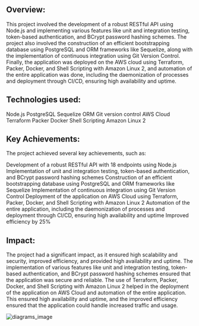 
## Overview:
This project involved the development of a robust RESTful API using Node.js and implementing various features like unit and integration testing, token-based authentication, and BCrypt password hashing schemes. The project also involved the construction of an efficient bootstrapping database using PostgreSQL and ORM frameworks like Sequelize, along with the implementation of continuous integration using Git Version Control. Finally, the application was deployed on the AWS cloud using Terraform, Packer, Docker, and Shell Scripting with Amazon Linux 2, and automation of the entire application was done, including the daemonization of processes and deployment through CI/CD, ensuring high availability and uptime.

## Technologies used:

Node.js
PostgreSQL
Sequelize ORM
Git version control
AWS Cloud
Terraform
Packer
Docker
Shell Scripting
Amazon Linux 2

## Key Achievements:

The project achieved several key achievements, such as:

Development of a robust RESTful API with 18 endpoints using Node.js
Implementation of unit and integration testing, token-based authentication, and BCrypt password hashing schemes
Construction of an efficient bootstrapping database using PostgreSQL and ORM frameworks like Sequelize
Implementation of continuous integration using Git Version Control
Deployment of the application on AWS Cloud using Terraform, Packer, Docker, and Shell Scripting with Amazon Linux 2
Automation of the entire application, including the daemonization of processes and deployment through CI/CD, ensuring high availability and uptime
Improved efficiency by 25%

## Impact:

The project had a significant impact, as it ensured high scalability and security, improved efficiency, and provided high availability and uptime. The implementation of various features like unit and integration testing, token-based authentication, and BCrypt password hashing schemes ensured that the application was secure and reliable. The use of Terraform, Packer, Docker, and Shell Scripting with Amazon Linux 2 helped in the deployment of the application on AWS Cloud and automation of the entire application. This ensured high availability and uptime, and the improved efficiency ensured that the application could handle increased traffic and usage.


![diagrams_image](https://github.com/Sumanayana-Konda/User-Management-System/assets/114708712/0eacddac-97c8-43d9-9257-51a485c44953)





